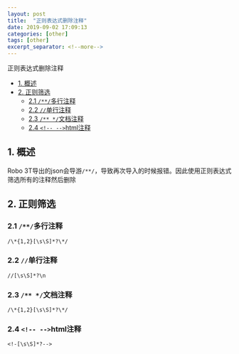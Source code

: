 ```yaml
---
layout: post
title:  "正则表达式删除注释"
date: 2019-09-02 17:09:13
categories: [other]
tags: [other]
excerpt_separator: <!--more-->
---
```

正则表达式删除注释
<!--more-->

<!-- @import "[TOC]" {cmd="toc" depthFrom=1 depthTo=6 orderedList=false} -->

<!-- code_chunk_output -->

- [1. 概述](#1-概述)
- [2. 正则筛选](#2-正则筛选)
  - [2.1 `/**/`多行注释](#21-多行注释)
  - [2.2 `//`单行注释](#22-单行注释)
  - [2.3 `/** */`文档注释](#23-文档注释)
  - [2.4 `<!-- -->`html注释](#24-html注释)

<!-- /code_chunk_output -->


## 1. 概述

Robo 3T导出的json会导游`/**/`，导致再次导入的时候报错。因此使用正则表达式筛选所有的注释然后删除

## 2. 正则筛选

### 2.1 `/**/`多行注释

`/\*{1,2}[\s\S]*?\*/`

### 2.2 `//`单行注释

`//[\s\S]*?\n`

### 2.3 `/** */`文档注释

`/\*{1,2}[\s\S]*?\*/`

### 2.4 `<!-- -->`html注释

`<!-[\s\S]*?-->`

